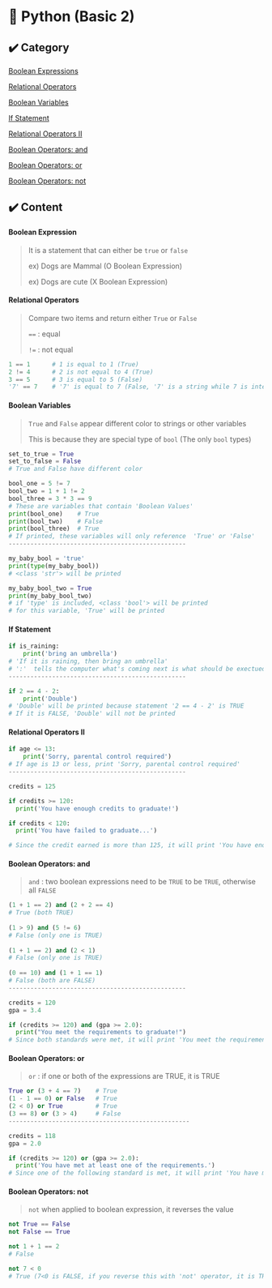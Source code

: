 # 📝 Python (Basic 2)



## ✔️ Category

[Boolean Expressions](#boolean-expressions)

[Relational Operators](#relational_operators)

[Boolean Variables](#boolean-variables)

[If Statement](#if-statement)

[Relational Operators II](#relational-operators-ii)

[Boolean Operators: and](#boolean-operators-and)

[Boolean Operators: or](#boolean-operators-or)

[Boolean Operators: not](#boolean-operators-not)



## ✔️ Content



#### Boolean Expression

> It is a statement that can either be `true` or `false`
>
> ex) Dogs are Mammal (O Boolean Expression)
>
> ex) Dogs are cute (X Boolean Expression)



#### Relational Operators 

> Compare two items and return either `True` or `False` 
>
> `==` : equal
>
> `!=` : not equal

```python
1 == 1		# 1 is equal to 1 (True)
2 != 4      # 2 is not equal to 4 (True)
3 == 5		# 3 is equal to 5 (False)
'7' == 7	# '7' is equal to 7 (False, '7' is a string while 7 is integer)
```





#### Boolean Variables

> `True` and `False` appear different color to strings or other variables
>
> This is because they are special type of `bool` (The only `bool` types)

```python
set_to_true = True
set_to_false = False
# True and False have different color

bool_one = 5 != 7 
bool_two = 1 + 1 != 2
bool_three = 3 * 3 == 9
# These are variables that contain 'Boolean Values'
print(bool_one)    # True
print(bool_two)    # False
print(bool_three)  # True
# If printed, these variables will only reference  'True' or 'False' 
-------------------------------------------------

my_baby_bool = 'true'
print(type(my_baby_bool)) 
# <class 'str'> will be printed

my_baby_bool_two = True
print(my_baby_bool_two)
# if 'type' is included, <class 'bool'> will be printed
# for this variable, 'True' will be printed
```





#### If Statement

```python
if is_raining:
	print('bring an umbrella')
# 'If it is raining, then bring an umbrella'
# ':'  tells the computer what's coming next is what should be exectued if the condition is met
-------------------------------------------------

if 2 == 4 - 2:
    print('Double')
# 'Double' will be printed because statement '2 == 4 - 2' is TRUE
# If it is FALSE, 'Double' will not be printed
```





#### Relational Operators II

```python
if age <= 13:
    print('Sorry, parental control required')
# If age is 13 or less, print 'Sorry, parental control required'
-------------------------------------------------

credits = 125

if credits >= 120:
  print('You have enough credits to graduate!')

if credits < 120:
  print('You have failed to graduate...')

# Since the credit earned is more than 125, it will print 'You have enough credits to graduate'
```





#### Boolean Operators: and

> `and` : two boolean expressions need to be `TRUE` to be `TRUE`, otherwise all `FALSE`

```python
(1 + 1 == 2) and (2 + 2 == 4)   
# True (both TRUE)
 
(1 > 9) and (5 != 6)            
# False (only one is TRUE)
 
(1 + 1 == 2) and (2 < 1)        
# False (only one is TRUE)
    
(0 == 10) and (1 + 1 == 1)      
# False (both are FALSE)
-------------------------------------------------

credits = 120
gpa = 3.4

if (credits >= 120) and (gpa >= 2.0):
  print("You meet the requirements to graduate!")
# Since both standards were met, it will print 'You meet the requirements to graduate!' 
```





#### Boolean Operators: or

> `or` : if one or both of the expressions are TRUE, it is TRUE

```python
True or (3 + 4 == 7)    # True
(1 - 1 == 0) or False   # True
(2 < 0) or True         # True
(3 == 8) or (3 > 4)     # False
--------------------------------------------------

credits = 118
gpa = 2.0

if (credits >= 120) or (gpa >= 2.0):
  print('You have met at least one of the requirements.')
# Since one of the following standard is met, it will print 'You have met at least one of the requirements'
```





#### Boolean Operators: not

> `not` when applied to boolean expression, it reverses the value

```python
not True == False
not False == True

not 1 + 1 == 2  
# False

not 7 < 0       
# True (7<0 is FALSE, if you reverse this with 'not' operator, it is TRUE)
```

